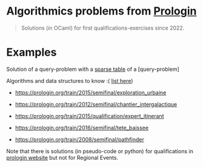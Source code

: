# Algorithmics problems from [Prologin](https://prologin.org)

> Solutions (in OCaml) for first qualifications-exercises since 2022. 

# Examples
Solution of a query-problem with a [sparse table](https://github.com/Adrien-No/prologin-ocaml-solutions/tree/master/2024/qualifs/p4) of a [query-problem]


Algorithms and data structures to know :( [list here](https://prologin.org/forum/entrainement-3/les-algorithmes-et-structures-de-donnees-a-connaitre-950/))
- https://prologin.org/train/2015/semifinal/exploration_urbaine

- https://prologin.org/train/2012/semifinal/chantier_intergalactique

- https://prologin.org/train/2015/qualification/expert_itinerant

- https://prologin.org/train/2016/semifinal/tete_baissee

- https://prologin.org/train/2008/semifinal/pathfinder



Note that there is solutions (in pseudo-code or python) for qualifications in [prologin website](https://prologin.org/archives/) but not for Regional Events.
